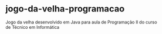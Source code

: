 # jogo-da-velha-programacao
Jogo da velha desenvolvido em Java para aula de Programação II do curso de Técnico em Informática
